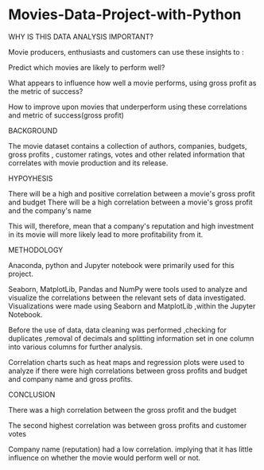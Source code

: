 # Movies-Data-Project-with-Python

WHY IS THIS DATA ANALYSIS IMPORTANT?

Movie producers, enthusiasts and customers can use these insights to :

Predict which movies are likely to perform well?

What appears to influence how well a movie performs, using gross profit as the metric of success?

How to improve upon movies that underperform using these correlations and metric of success(gross profit)

 
BACKGROUND 


The movie dataset contains a collection of authors, companies, budgets, gross profits , customer ratings, votes 
and other related information that correlates with movie production and its release.

HYPOYHESIS



There will be a high and positive correlation between a movie's gross profit and budget
There will be a high correlation between a movie's gross profit and the company's name

This will, therefore, mean that a company's reputation and high investment in its movie will more likely lead to more profitability from it.

METHODOLOGY

Anaconda, python and Jupyter notebook were primarily used for this project.

Seaborn, MatplotLib, Pandas and NumPy were tools used to analyze and visualize the correlations between the relevant sets of data investigated. Visualizations were made using Seaborn and MatplotLib ,within the Jupyter Notebook.

Before the use of data, data cleaning was performed ,checking for duplicates ,removal of decimals and splitting information set in one column into various columns for further analysis. 

Correlation charts such as heat maps and regression plots were used to analyze if there were high correlations between gross profits and budget and company name and gross profits.


CONCLUSION

There was a high correlation between the gross profit and the budget

The second highest correlation was between gross profits and customer votes

Company name (reputation) had a low correlation. implying that it has little influence on whether the movie would perform well or not.
